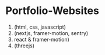 # Portfolio-Websites

1. (html, css, javascript)
2. (nextjs, framer-motion, sentry)
3. react & framer-motion)
4. (threejs)
